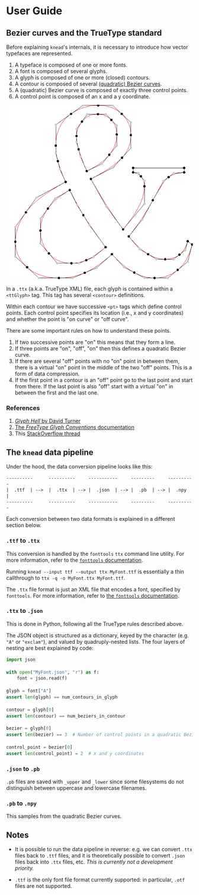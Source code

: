 # User Guide

## Bezier curves and the TrueType standard

Before explaining `knead`'s internals, it is necessary to introduce how vector
typefaces are represented.

1. A typeface is composed of one or more fonts.
2. A font is composed of several glyphs.
3. A glyph is composed of one or more (closed) contours.
4. A contour is composed of several [(quadratic) Bezier
   curves](https://en.wikipedia.org/wiki/B%C3%A9zier_curve#Quadratic_B%C3%A9zier_curves).
5. A (quadratic) Bezier curve is composed of exactly three control points.
6. A control point is composed of an x and a y coordinate.

![Ampersand](img/ampersand.png)

In a `.ttx` (a.k.a. TrueType XML) file, each glyph is contained within a
`<ttGlyph>` tag. This tag has several `<contour>` definitions.

Within each contour we have successive `<pt>` tags which define control points.
Each control point specifies its location (i.e., x and y coordinates) and
whether the point is "on curve" or "off curve".

There are some important rules on how to understand these points.

1. If two successive points are "on" this means that they form a line.
2. If three points are "on", "off", "on" then this defines a quadratic Bezier
   curve.
3. If there are several "off" points with no "on" point in between them, there
   is a virtual "on" point in the middle of the two "off" points. This is a form
   of data compression.
4. If the first point in a contour is an "off" point go to the last point and
   start from there. If the last point is also "off" start with a virtual "on"
   in between the first and the last one.

### References

1. [_Glyph Hell_ by David
   Turner](http://chanae.walon.org/pub/ttf/ttf_glyphs.htm)
2. [The _FreeType Glyph Conventions_
   documentation](https://www.freetype.org/freetype2/docs/glyphs/glyphs-6.html)
3. This [StackOverflow
   thread](https://stackoverflow.com/questions/20733790/truetype-fonts-glyph-are-made-of-quadratic-bezier-why-do-more-than-one-consecu)

## The `knead` data pipeline

Under the hood, the data conversion pipeline looks like this:

```
----------      ----------     -----------     ---------     ----------
|  .ttf  | -->  |  .ttx  | --> |  .json  | --> |  .pb  | --> |  .npy  |
----------      ----------     -----------     ---------     ----------
```

Each conversion between two data formats is explained in a different section
below.

### `.ttf` to `.ttx`

This conversion is handled by the `fonttools` `ttx` command line utility. For
more information, refer to the [`fonttools`
documentation](https://github.com/fonttools/fonttools#ttx--from-opentype-and-truetype-to-xml-and-back).

Running `knead --input ttf --output ttx MyFont.ttf` is essentially a thin callthrough to
`ttx -q -o MyFont.ttx MyFont.ttf`.

The `.ttx` file format is just an XML file that encodes a font, specified by
`fonttools`. For more information, refer to [the `fonttools`
documentation](https://github.com/fonttools/fonttools#ttx--from-opentype-and-truetype-to-xml-and-back).

### `.ttx` to `.json`

This is done in Python, following all the TrueType rules described above.

The JSON object is structured as a dictionary, keyed by the character (e.g.
`"A"` or `"exclam"`), and valued by quadruply-nested lists. The four layers of
nesting are best explained by code:

```python
import json

with open("MyFont.json", "r") as f:
    font = json.read(f)

glyph = font["A"]
assert len(glyph) == num_contours_in_glyph

contour = glyph[0]
assert len(contour) == num_beziers_in_contour

bezier = glyph[0]
assert len(bezier) == 3  # Number of control points in a quadratic Bezier curve

control_point = bezier[0]
assert len(control_point) = 2  # x and y coordinates
```

### `.json` to `.pb`

`.pb` files are saved with `_upper` and `_lower` since some filesystems do not
distinguish between uppercase and lowercase filenames.

### `.pb` to `.npy`

This samples from the quadratic Bezier curves.

## Notes

- It is possible to run the data pipeline in reverse: e.g. we can convert `.ttx`
  files back to `.ttf` files, and it is theoretically possible to convert
  `.json` files back into `.ttx` files, etc. _This is currently not a
  development priority._

- `.ttf` is the only font file format currently supported: in particular, `.otf`
  files are not supported.
